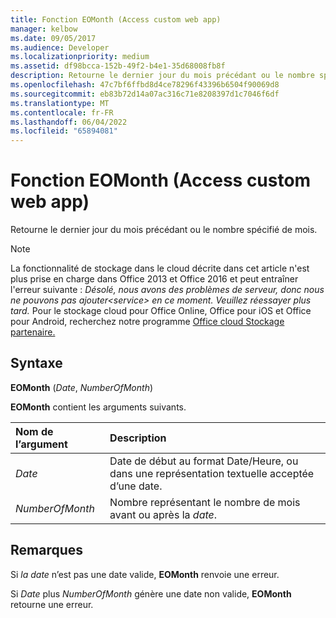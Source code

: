 ```yaml
---
title: Fonction EOMonth (Access custom web app)
manager: kelbow
ms.date: 09/05/2017
ms.audience: Developer
ms.localizationpriority: medium
ms.assetid: df98bcca-152b-49f2-b4e1-35d68008fb8f
description: Retourne le dernier jour du mois précédant ou le nombre spécifié de mois.
ms.openlocfilehash: 47c7bf6ffbd8d4ce78296f43396b6504f90069d8
ms.sourcegitcommit: eb83b72d14a07ac316c71e8208397d1c7046f6df
ms.translationtype: MT
ms.contentlocale: fr-FR
ms.lasthandoff: 06/04/2022
ms.locfileid: "65894081"
---
```

# <a name="eomonth-function-access-custom-web-app"></a>Fonction EOMonth (Access custom web app)

Retourne le dernier jour du mois précédant ou le nombre spécifié de mois.
  
> [!NOTE]
> La fonctionnalité de stockage dans le cloud décrite dans cet article n'est plus prise en charge dans Office 2013 et Office 2016 et peut entraîner l'erreur suivante : *Désolé, nous avons des problèmes de serveur, donc nous ne pouvons pas ajouter\<service\> en ce moment. Veuillez réessayer plus tard.*
> Pour le stockage cloud pour Office Online, Office pour iOS et Office pour Android, recherchez notre programme [Office cloud Stockage partenaire.](/microsoft-365/cloud-storage-partner-program/)
  
## <a name="syntax"></a>Syntaxe

 **EOMonth** (*Date*, *NumberOfMonth*)
  
**EOMonth** contient les arguments suivants.
  
|**Nom de l’argument**|**Description**|
|:-----|:-----|
| *Date*  <br/> |Date de début au format Date/Heure, ou dans une représentation textuelle acceptée d’une date. |
| *NumberOfMonth*  <br/> |Nombre représentant le nombre de mois avant ou après la *date*. |

## <a name="remarks"></a>Remarques

Si *la date* n’est pas une date valide, **EOMonth** renvoie une erreur.
  
Si *Date* plus *NumberOfMonth* génère une date non valide, **EOMonth** retourne une erreur.
  